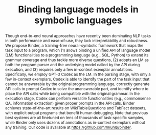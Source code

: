 ---
title: "Binding language models in symbolic languages"
link: "https://arxiv.org/abs/2210.02875"
authors: "Cheng et al."
venue: "ICLR"
year: 2022
abstract: "Though end-to-end neural approaches have recently been dominating NLP tasks in both performance and ease-of-use, they lack interpretability and robustness. We propose Binder, a training-free neural-symbolic framework that maps the task input to a program, which (1) allows binding a unified API of language model (LM) functionalities to a programming language (e.g., SQL, Python) to extend its grammar coverage and thus tackle more diverse questions, (2) adopts an LM as both the program parser and the underlying model called by the API during execution, and (3) requires only a few in-context exemplar annotations. Specifically, we employ GPT-3 Codex as the LM. In the parsing stage, with only a few in-context exemplars, Codex is able to identify the part of the task input that cannot be answerable by the original programming language, correctly generate API calls to prompt Codex to solve the unanswerable part, and identify where to place the API calls while being compatible with the original grammar. In the execution stage, Codex can perform versatile functionalities (e.g., commonsense QA, information extraction) given proper prompts in the API calls. Binder achieves state-of-the-art results on WikiTableQuestions and TabFact datasets, with explicit output programs that benefit human debugging. Note that previous best systems are all finetuned on tens of thousands of task-specific samples, while Binder only uses dozens of annotations as in-context exemplars without any training. Our code is available at https://github.com/hkunlp/binder."
---